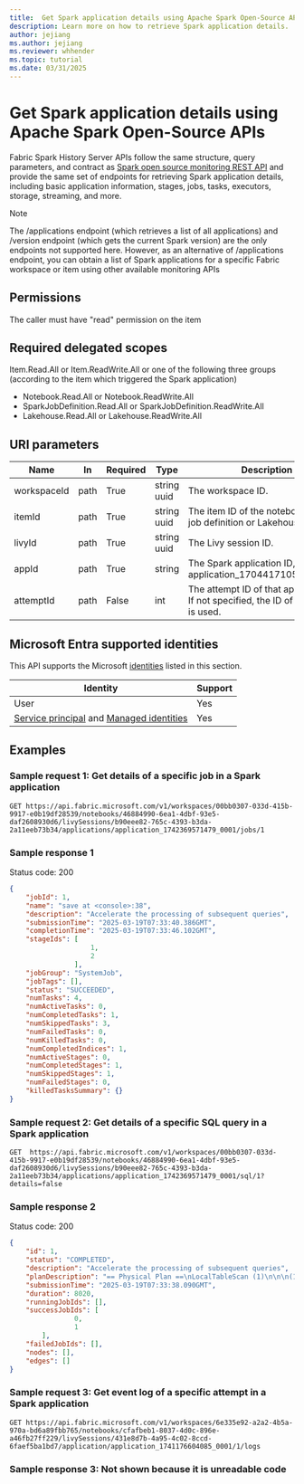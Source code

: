 ```yaml
---
title:  Get Spark application details using Apache Spark Open-Source APIs.
description: Learn more on how to retrieve Spark application details.
author: jejiang
ms.author: jejiang
ms.reviewer: whhender
ms.topic: tutorial
ms.date: 03/31/2025
---
```


# Get Spark application details using Apache Spark Open-Source APIs

Fabric Spark History Server APIs follow the same structure, query parameters, and contract as [Spark open source monitoring REST API](https://spark.apache.org/docs/3.5.1/monitoring.html#rest-api) and provide the same set of endpoints for retrieving Spark application details, including basic application information, stages, jobs, tasks, executors, storage, streaming, and more.

> [!NOTE]
>
> The /applications endpoint (which retrieves a list of all applications) and /version endpoint (which gets the current Spark version) are the only endpoints not supported here. However, as an alternative of /applications endpoint, you can obtain a list of Spark applications for a specific Fabric workspace or item using other available monitoring APIs

## Permissions

The caller must have "read" permission on the item

## Required delegated scopes

Item.Read.All or Item.ReadWrite.All or one of the following three groups (according to the item which triggered the Spark application)

- Notebook.Read.All or Notebook.ReadWrite.All
- SparkJobDefinition.Read.All or SparkJobDefinition.ReadWrite.All
- Lakehouse.Read.All or Lakehouse.ReadWrite.All

## URI parameters

| Name | In | Required | Type | Description |
| --- | --- | --- | --- | --- |
| workspaceId | path | True | string uuid | The workspace ID. |
| itemId | path | True | string uuid | The item ID of the notebook or Spark job definition or Lakehouse. |
| livyId | path | True | string uuid | The Livy session ID. |
| appId | path | True | string | The Spark application ID, like application_1704417105000_0001. |
| attemptId | path | False | int | The attempt ID of that application ID. If not specified, the ID of last attempt is used. |

## Microsoft Entra supported identities

This API supports the Microsoft [identities](/rest/api/fabric/articles/identity-support) listed in this section.

| Identity | Support |
| --- | --- |
| User | Yes |
| [Service principal](/entra/identity-platform/app-objects-and-service-principals#service-principal-object) and [Managed identities](/entra/identity/managed-identities-azure-resources/overview) | Yes |

## Examples

### Sample request 1: Get details of a specific job in a Spark application

```
GET https://api.fabric.microsoft.com/v1/workspaces/00bb0307-033d-415b-9917-e0b19df28539/notebooks/46884990-6ea1-4dbf-93e5-daf2608930d6/livySessions/b90eee82-765c-4393-b3da-2a11eeb73b34/applications/application_1742369571479_0001/jobs/1 
```

### Sample response 1

Status code: 200

```JSON
{ 
    "jobId": 1, 
    "name": "save at <console>:38", 
    "description": "Accelerate the processing of subsequent queries", 
    "submissionTime": "2025-03-19T07:33:40.386GMT", 
    "completionTime": "2025-03-19T07:33:46.102GMT", 
    "stageIds": [ 
                    1, 
                    2 
                ], 
    "jobGroup": "SystemJob", 
    "jobTags": [], 
    "status": "SUCCEEDED", 
    "numTasks": 4, 
    "numActiveTasks": 0, 
    "numCompletedTasks": 1, 
    "numSkippedTasks": 3, 
    "numFailedTasks": 0, 
    "numKilledTasks": 0, 
    "numCompletedIndices": 1, 
    "numActiveStages": 0, 
    "numCompletedStages": 1, 
    "numSkippedStages": 1, 
    "numFailedStages": 0, 
    "killedTasksSummary": {} 
} 
```

### Sample request 2: Get details of a specific SQL query in a Spark application

```
GET  https://api.fabric.microsoft.com/v1/workspaces/00bb0307-033d-415b-9917-e0b19df28539/notebooks/46884990-6ea1-4dbf-93e5-daf2608930d6/livySessions/b90eee82-765c-4393-b3da-2a11eeb73b34/applications/application_1742369571479_0001/sql/1?details=false 
```

### Sample response 2

Status code: 200

```JSON
{ 
    "id": 1, 
    "status": "COMPLETED", 
    "description": "Accelerate the processing of subsequent queries", 
    "planDescription": "== Physical Plan ==\nLocalTableScan (1)\n\n\n(1) LocalTableScan\nOutput [2]: [CommonName#7, ScientificName#8]\nArguments: [CommonName#7, ScientificName#8]\n\n", 
    "submissionTime": "2025-03-19T07:33:38.090GMT", 
    "duration": 8020, 
    "runningJobIds": [], 
    "successJobIds": [ 
                0, 
                1 
        ], 
    "failedJobIds": [], 
    "nodes": [], 
    "edges": [] 
} 
```

### Sample request 3: Get event log of a specific attempt in a Spark application

```
GET https://api.fabric.microsoft.com/v1/workspaces/6e335e92-a2a2-4b5a-970a-bd6a89fbb765/notebooks/cfafbeb1-8037-4d0c-896e-a46fb27ff229/livySessions/431e8d7b-4a95-4c02-8ccd-6faef5ba1bd7/application/application_1741176604085_0001/1/logs  
```

### Sample response 3: Not shown because it is unreadable code

